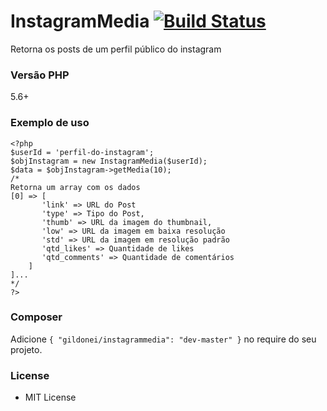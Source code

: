 # InstagramMedia [![Build Status](https://api.travis-ci.org/gildonei/instagrammedia.png)](https://travis-ci.org/gildonei/instagrammedia)
Retorna os posts de um perfil público do instagram

### Versão PHP
5.6+

### Exemplo de uso
```
<?php
$userId = 'perfil-do-instagram';
$objInstagram = new InstagramMedia($userId);
$data = $objInstagram->getMedia(10);
/*
Retorna um array com os dados
[0] => [
       'link' => URL do Post
       'type' => Tipo do Post,
       'thumb' => URL da imagem do thumbnail,
       'low' => URL da imagem em baixa resolução
       'std' => URL da imagem em resolução padrão
       'qtd_likes' => Quantidade de likes
       'qtd_comments' => Quantidade de comentários
    ]
]...
*/
?>
```
### Composer

Adicione `{ "gildonei/instagrammedia": "dev-master" }` no require do seu projeto.

### License

* MIT License
